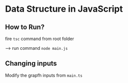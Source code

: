 # Data Structure in JavaScript
 ## How to Run?

 fire `tsc` command from root folder

 --> run command `node main.js`

 ## Changing inputs

 Modify the grapfh inputs from `main.ts` 